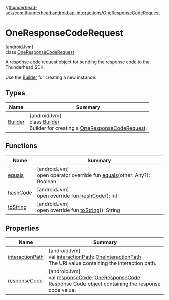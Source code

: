 //[thunderhead-sdk](../../../index.md)/[com.thunderhead.android.api.interactions](../index.md)/[OneResponseCodeRequest](index.md)

# OneResponseCodeRequest

[androidJvm]\
class [OneResponseCodeRequest](index.md)

A response code request object for sending the response code to the Thunderhead SDK.

Use the [Builder](-builder/index.md) for creating a new instance.

## Types

| Name | Summary |
|---|---|
| [Builder](-builder/index.md) | [androidJvm]<br>class [Builder](-builder/index.md)<br>Builder for creating a [OneResponseCodeRequest](index.md). |

## Functions

| Name | Summary |
|---|---|
| [equals](equals.md) | [androidJvm]<br>open operator override fun [equals](equals.md)(other: Any?): Boolean |
| [hashCode](hash-code.md) | [androidJvm]<br>open override fun [hashCode](hash-code.md)(): Int |
| [toString](to-string.md) | [androidJvm]<br>open override fun [toString](to-string.md)(): String |

## Properties

| Name | Summary |
|---|---|
| [interactionPath](interaction-path.md) | [androidJvm]<br>val [interactionPath](interaction-path.md): [OneInteractionPath](../-one-interaction-path/index.md)<br>The URI value containing the interaction path. |
| [responseCode](response-code.md) | [androidJvm]<br>val [responseCode](response-code.md): [OneResponseCode](../-one-response-code/index.md)<br>Response Code object containing the response code value. |
